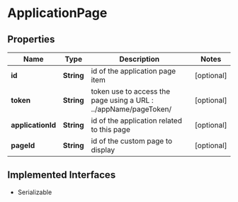 

# ApplicationPage

## Properties

Name | Type | Description | Notes
------------ | ------------- | ------------- | -------------
**id** | **String** | id of the application page item |  [optional]
**token** | **String** | token use to access the page using a URL : ../appName/pageToken/ |  [optional]
**applicationId** | **String** | id of the application related to this page |  [optional]
**pageId** | **String** | id of the custom page to display |  [optional]


## Implemented Interfaces

* Serializable


